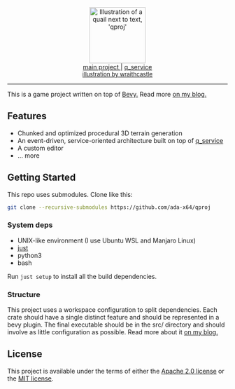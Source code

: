<div align="center">
<a href="https://cubething.dev/qproj/general-introduction"><img src="https://cubething.dev/static/qproj-quail-logo.webp" height=128 alt="Illustration of a quail next to text, 'qproj'" title="qproj logo" /></a>
<br/>
<a href="https://github.com/ada-x64/qproj">main project </a>
|
<a href="https://github.com/ada-x64/q_service"> q_service  </a>
<br/>
<a href="https://wraithcastle.com" style="font-size: small">illustration by wraithcastle</a>
</div>

---

This is a game project written on top of [Bevy.](https://bevyengine.org)
Read more [on my blog.](https://cubething.dev/qproj/general-introduction)

## Features

- Chunked and optimized procedural 3D terrain generation
- An event-driven, service-oriented architecture built on top of [q_service](https://github.com/ada-x64/q_service)
- A custom editor
- ... more

## Getting Started

This repo uses submodules. Clone like this:

```bash
git clone --recursive-submodules https://github.com/ada-x64/qproj
```

### System deps

- UNIX-like environment (I use Ubuntu WSL and Manjaro Linux)
- [just](https://github.com/casey/just)
- python3
- bash

Run `just setup` to install all the build dependencies.

### Structure

This project uses a workspace configuration to split dependencies. Each crate
should have a single distinct feature and should be represented in a bevy
plugin. The final executable should be in the src/ directory and should involve
as little configuration as possible. Read more about it [on my
blog.](https://www.cubething.dev/qproj/architecture-1---plugin-hierarchies)

## License

This project is available under the terms of either the [Apache 2.0
license](./LICENSE-APACHE.txt) or the [MIT license](./LICENSE-MIT.txt).
